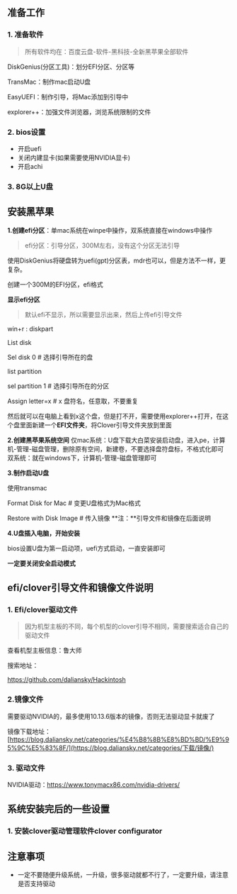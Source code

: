 ## 准备工作

### 1. 准备软件

> 所有软件均在：百度云盘-软件-黑科技-全新黑苹果全部软件

DiskGenius(分区工具)：划分EFI分区、分区等

TransMac：制作mac启动U盘

EasyUEFI：制作引导，将Mac添加到引导中

explorer++：加强文件浏览器，浏览系统限制的文件

### 2. bios设置

- 开启uefi
- 关闭内建显卡(如果需要使用NVIDIA显卡)
- 开启achi

### 3. 8G以上U盘

## 安装黑苹果

**1.创建efi分区**：单mac系统在winpe中操作，双系统直接在windows中操作

> efi分区：引导分区，300M左右，没有这个分区无法引导

使用DiskGenius将硬盘转为uefi(gpt)分区表，mdr也可以，但是方法不一样，更复杂。

创建一个300M的EFI分区，efi格式

**显示efi分区**

> 默认efi不显示，所以需要显示出来，然后上传efi引导文件

win+r : diskpart

List disk

Sel disk 0  # 选择引导所在的盘

list partition

sel partition 1 # 选择引导所在的分区

Assign letter=x # x 盘符名，任意取，不要重复

然后就可以在电脑上看到x这个盘，但是打不开，需要使用explorer++打开，在这个盘里面新建一个**EFI文件夹**，将Clover引导文件夹放到里面



**2.创建黑苹果系统空间**
仅mac系统：U盘下载大白菜安装启动盘，进入pe，计算机-管理-磁盘管理，删除原有空间，新建卷，不要选择盘符盘标，不格式化即可
双系统：就在windows下，计算机-管理-磁盘管理即可



**3.制作启动U盘**

使用transmac

Format Disk for Mac    # 变更U盘格式为Mac格式

Restore with Disk Image  # 传入镜像  **注：**引导文件和镜像在后面说明



**4.U盘插入电脑，开始安装**

bios设置U盘为第一启动项，uefi方式启动，一直安装即可

**一定要关闭安全启动模式**



## efi/clover引导文件和镜像文件说明

### 1. Efi/clover驱动文件

> 因为机型主板的不同，每个机型的clover引导不相同，需要搜索适合自己的驱动文件

查看机型主板信息：鲁大师

搜索地址：

https://github.com/daliansky/Hackintosh



### 2.镜像文件

需要驱动NVIDIA的，最多使用10.13.6版本的镜像，否则无法驱动显卡就废了

镜像下载地址：[https://blog.daliansky.net/categories/%E4%B8%8B%E8%BD%BD/%E9%95%9C%E5%83%8F/](https://blog.daliansky.net/categories/下载/镜像/)



### 3. 驱动文件

NVIDIA驱动：https://www.tonymacx86.com/nvidia-drivers/



## 系统安装完后的一些设置

### 1. 安装clover驱动管理软件clover configurator

### 

## 注意事项

- 一定不要随便升级系统，一升级，很多驱动就都不行了，一定要升级，请注意是否支持驱动







